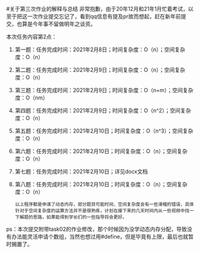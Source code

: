 #关于第三次作业的解释与总结
      非常抱歉，由于20年12月和21年1月忙着考试，以至于把这一次作业提交忘记了，看到qq信息有提及pr故而想起，赶在新年前提交，也算是今年事不留做明年之谈资。

本次任务内容第2点：
1. 第一题：任务完成时间：2021年2月8日；时间复杂度：O（n）；空间复杂度：O（n）
2. 第二题：任务完成时间：2021年2月9日；时间复杂度：O（n）；空间复杂度：O（n）
3. 第三题：任务完成时间：2021年2月9日；时间复杂度：O（n+m）；空间复杂度：O（nm）
4. 第四题：任务完成时间：2021年2月9日；时间复杂度：O（n^2）；空间复杂度：O（n）
5. 第五题：任务完成时间：2021年2月10日；时间复杂度：O（n^3）；空间复杂度：O（n）
6. 第六题：任务完成时间：2021年2月10日；时间复杂度：O（n）；空间复杂度：O（n）
7. 第七题：任务完成时间：2021年2月10日；详见docx文档
8. 第八题：任务完成时间：2021年2月10日；时间复杂度：O（n）；空间复杂度：O（n）

       以上程序都是申请了动态内存，部分题目可能时间、空间复杂度会有一些滑稽的错误，具体针对于空间复杂度的运算方法并不是很熟练，计划在接下来的几天时间内从一些视频中找一下解题的思路，如果能得到学长们的一些指导将会更好。

ps：本次提交附带task02的作业修改，那个时候因为没学动态内存分配，导致没有办法能灵活申请个数组，当然也想过用#define，但是毕竟有上限，最后也就暂时搁置了。



